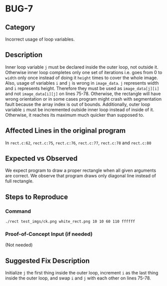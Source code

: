 # BUG-7
## Category
Incorrect usage of loop variables.

## Description

Inner loop variable `j` must be declared inside the outer loop, not outside it. Otherwise inner loop completes only one set of iterations i.e. goes from 0 to `width` only once instead of doing it `height` times to cover the whole image. Also, usage of variables `i` and `j` is wrong in `image_data`. `j` represents width and `i` represents height. Therefore they must be used as `image_data[j][i]` and not `image_data[i][j]` on lines 75-78. Otherwise, the rectangle will have wrong orientation or in some cases program might crash with segmentation fault because the array index is out of bounds. Additionally, outer loop variable `i` must be incremented outside inner loop instead of inside of it. Otherwise, it reaches its maximum much quicker than supposed to.

## Affected Lines in the original program
In `rect.c:62`, `rect.c:75`, `rect.c:76`, `rect.c:77`, `rect.c:78` and `rect.c:80`

## Expected vs Observed
We expect program to draw a proper rectangle when all given arguments are correct. We observe that program draws only diagonal line instead of full rectangle.

## Steps to Reproduce

### Command

```
./rect test_imgs/ck.png white_rect.png 10 10 60 110 ffffff
```
### Proof-of-Concept Input (if needed)
(Not needed)

## Suggested Fix Description
Initialize `j` the first thing inside the outer loop, increment `i` as the last thing inside the outer loop, and swap `i` and `j` with each other on lines 75-78. 
